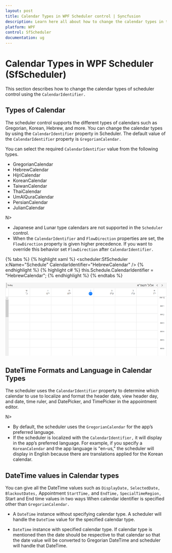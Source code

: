 ```yaml
---
layout: post
title: Calendar Types in WPF Scheduler control | Syncfusion
description: Learn here all about how to change the calendar types in the scheduler (SfScheduler) control, its elements, and more.
platform: WPF
control: SfScheduler
documentation: ug
---
```


# Calendar Types in WPF Scheduler (SfScheduler)
This section describes how to change the calendar types of scheduler control using the `CalendarIdentifier.`

## Types of Calendar
The scheduler control supports the different types of calendars such as Gregorian, Korean, Hebrew, and more. You can change the calendar types by using the `CalendarIdentifier` property in Scheduler. The default value of the `CalendarIdentifier` property is `GregorianCalendar.`

You can select the required `CalendarIdentifier` value from the following types.

* GregorianCalendar
* HebrewCalendar
* HijriCalendar
* KoreanCalendar
* TaiwanCalendar
* ThaiCalendar
* UmAlQuraCalendar
* PersianCalendar
* JulianCalendar

N> 
* Japanese and Lunar type calendars are not supported in the `Scheduler` control.
* When the `CalendarIdentifier` and `FlowDirection` properties are set, the `FlowDirection` property is given higher precedence. If you want to override this behavior set `FlowDirection` after `CalendarIdentifier.`

{% tabs %}
{% highlight xaml %}
<scheduler:SfScheduler x:Name="Schedule"
                       CalendarIdentifier="HebrewCalendar" />
{% endhighlight %}
{% highlight c# %}
this.Schedule.CalendarIdentifier = "HebrewCalendar";
{% endhighlight %}
{% endtabs %}

![Hebrew Calendar](Calendar-Types_Images/CalendarTypes.png)

## DateTime Formats and Language in Calendar Types
The scheduler uses the `CalendarIdentifier` property to determine which calendar to use to localize and format the header date, view header day, and date, time ruler, and DatePicker, and TimePicker in the appointment editor.

N> 
* By default, the scheduler uses the `GregorianCalendar` for the app’s preferred language.
* If the scheduler is localized with the `CalendarIdentifier,` it will display in the app’s preferred language. For example, if you specify a `KoreanCalendar` and the app language is "en-us," the scheduler will display in English because there are translations applied for the Korean calendar.

## DateTime values in Calendar types
You can give all the DateTime values such as `DisplayDate,` `SelectedDate,` `BlackoutDates,` Appointment `StartTime,` and `EndTime,` `SpecialTimeRegion,` Start and End time values in two ways When calendar identifier is specified other than `GregorianCalendar.`

* A `DateTime` instance without specifying calendar type. A scheduler will handle the `DateTime` value for the specified calendar type.

* `DateTime` instance with specified calendar type. If calendar type is mentioned then the date should be respective to that calendar so that the date value will be converted to Gregorian DateTime and scheduler will handle that DateTime.